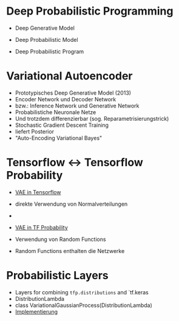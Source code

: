 # Deep Probabilistic Programming #

* Deep Generative Model  

* Deep Probabilistic Model  

* Deep Probabilistic Program  


# Variational Autoencoder #

* Prototypisches Deep Generative Model (2013)
* Encoder Network und Decoder Network
* bzw.: Inference Network und Generative Network 
* Probabilistiche Neuronale Netze
* Und trotzdem differenzierbar (sog. Reparametrisierungstrick)
* Stochastic Gradient Descent Training 
* liefert Posterior
* "Auto-Encoding Variational Bayes" 

# Tensorflow <-> Tensorflow Probability

* [VAE in Tensorflow](https://www.tensorflow.org/alpha/tutorials/generative/cvae)

* direkte Verwendung von Normalverteilungen  
*  


* [VAE in TF Probability](https://github.com/tensorflow/probability/blob/master/tensorflow_probability/examples/vae.py)
* Verwendung von Random Functions
* Random Functions enthalten die Netzwerke

# Probabilistic Layers #
* Layers for combining `tfp.distributions` and `tf.keras
* DistributionLambda
* class VariationalGaussianProcess(DistributionLambda)
* [Implementierung](https://github.com/tensorflow/probability/blob/73e457f2ca24ff961e69bc94f90a7a45f86d2253/tensorflow_probability/python/layers/distribution_layer.py)








